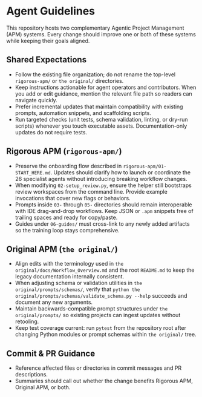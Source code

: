 # Agent Guidelines

This repository hosts two complementary Agentic Project Management (APM) systems. Every change should improve one or both of these systems while keeping their goals aligned.

## Shared Expectations
- Follow the existing file organization; do not rename the top-level `rigorous-apm/` or `the original/` directories.
- Keep instructions actionable for agent operators and contributors. When you add or edit guidance, mention the relevant file path so readers can navigate quickly.
- Prefer incremental updates that maintain compatibility with existing prompts, automation snippets, and scaffolding scripts.
- Run targeted checks (unit tests, schema validation, linting, or dry-run scripts) whenever you touch executable assets. Documentation-only updates do not require tests.

## Rigorous APM (`rigorous-apm/`)
- Preserve the onboarding flow described in `rigorous-apm/01-START_HERE.md`. Updates should clarify how to launch or coordinate the 26 specialist agents without introducing breaking workflow changes.
- When modifying `02-setup_review.py`, ensure the helper still bootstraps review workspaces from the command line. Provide example invocations that cover new flags or behaviors.
- Prompts inside `03-` through `05-` directories should remain interoperable with IDE drag-and-drop workflows. Keep JSON or `.apm` snippets free of trailing spaces and ready for copy/paste.
- Guides under `06-guides/` must cross-link to any newly added artifacts so the training loop stays comprehensive.

## Original APM (`the original/`)
- Align edits with the terminology used in `the original/docs/Workflow_Overview.md` and the root `README.md` to keep the legacy documentation internally consistent.
- When adjusting schema or validation utilities in `the original/prompts/schemas/`, verify that `python the original/prompts/schemas/validate_schema.py --help` succeeds and document any new arguments.
- Maintain backwards-compatible prompt structures under `the original/prompts/` so existing projects can ingest updates without retooling.
- Keep test coverage current: run `pytest` from the repository root after changing Python modules or prompt schemas within `the original/` tree.

## Commit & PR Guidance
- Reference affected files or directories in commit messages and PR descriptions.
- Summaries should call out whether the change benefits Rigorous APM, Original APM, or both.
